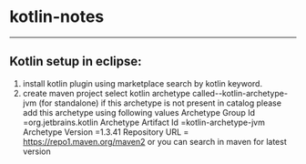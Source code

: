 # kotlin-notes
------------------------------------------

Kotlin setup in eclipse:
------------------------------
1) install kotlin plugin using marketplace search by kotlin keyword.
2) create maven project select kotlin archetype called--kotlin-archetype-jvm (for standalone)
 if this archetype is not present in catalog please add this archetype using following values
      Archetype Group Id =org.jetbrains.kotlin
      Archetype Artifact Id =kotlin-archetype-jvm
      Archetype Version =1.3.41
      Repository URL = https://repo1.maven.org/maven2
 or you can search in maven for latest version
 
 
